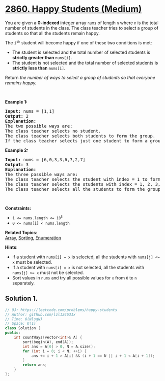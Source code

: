 # [2860. Happy Students (Medium)](https://leetcode.com/problems/happy-students)

<p>You are given a <strong>0-indexed</strong> integer array <code>nums</code> of length <code>n</code> where <code>n</code> is the total number of students in the class. The class teacher tries to select a group of students so that all the students remain happy.</p>

<p>The <code>i<sup>th</sup></code> student will become happy if one of these two conditions is met:</p>

<ul>
	<li>The student is selected and the total number of selected students is<strong> strictly greater than</strong> <code>nums[i]</code>.</li>
	<li>The student is not selected and the total number of selected students is <strong>strictly</strong> <strong>less than</strong> <code>nums[i]</code>.</li>
</ul>

<p>Return <em>the number of ways to select a group of students so that everyone remains happy.</em></p>

<p>&nbsp;</p>
<p><strong class="example">Example 1:</strong></p>

<pre>
<strong>Input:</strong> nums = [1,1]
<strong>Output:</strong> 2
<strong>Explanation:</strong> 
The two possible ways are:
The class teacher selects no student.
The class teacher selects both students to form the group. 
If the class teacher selects just one student to form a group then the both students will not be happy. Therefore, there are only two possible ways.
</pre>

<p><strong class="example">Example 2:</strong></p>

<pre>
<strong>Input:</strong> nums = [6,0,3,3,6,7,2,7]
<strong>Output:</strong> 3
<strong>Explanation:</strong> 
The three possible ways are:
The class teacher selects the student with index = 1 to form the group.
The class teacher selects the students with index = 1, 2, 3, 6 to form the group.
The class teacher selects all the students to form the group.
</pre>

<p>&nbsp;</p>
<p><strong>Constraints:</strong></p>

<ul>
	<li><code>1 &lt;= nums.length &lt;= 10<sup>5</sup></code></li>
	<li><code>0 &lt;= nums[i] &lt; nums.length</code></li>
</ul>


**Related Topics**:  
[Array](https://leetcode.com/tag/array), [Sorting](https://leetcode.com/tag/sorting), [Enumeration](https://leetcode.com/tag/enumeration)

**Hints**:
* If a student with <code>nums[i] = x</code> is selected, all the students with <code>nums[j] <= x</code> must be selected.
* If a student with <code>nums[i] = x</code> is not selected, all the students with <code>nums[j] >= x</code> must not be selected.
* Sort values in <code>nums</code> and try all possible values for <code>x</code> from <code>0</code> to <code>n</code> separately.

## Solution 1.

```cpp
// OJ: https://leetcode.com/problems/happy-students
// Author: github.com/lzl124631x
// Time: O(NlogN)
// Space: O(1)
class Solution {
public:
    int countWays(vector<int>& A) {
        sort(begin(A), end(A));
        int ans = A[0] > 0, N = A.size();
        for (int i = 0; i < N; ++i) {
            ans += i + 1 > A[i] && (i + 1 == N || i + 1 < A[i + 1]);
        }
        return ans;
    }
};
```